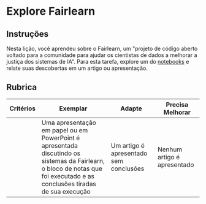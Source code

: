 # Explore Fairlearn

## Instruções

Nesta lição, você aprendeu sobre o Fairlearn, um "projeto de código aberto voltado para a comunidade para ajudar os cientistas de dados a melhorar a justiça dos sistemas de IA". Para esta tarefa, explore um do [notebooks](https://fairlearn.org/v0.6.2/auto_examples/index.html) e relate suas descobertas em um artigo ou apresentação.

## Rubrica

| Critérios | Exemplar | Adapte | Precisa Melhorar |
| -------- | --------- | -------- | ----------------- |
|          |  Uma apresentação em papel ou em PowerPoint é apresentada discutindo os sistemas da Fairlearn, o bloco de notas que foi executado e as conclusões tiradas de sua execução       |   Um artigo é apresentado sem conclusões       |  Nenhum artigo é apresentado                 |

